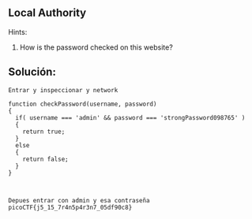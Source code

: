 
## Local Authority

Hints:
1. How is the password checked on this website?


## Solución:
```
Entrar y inspeccionar y network

function checkPassword(username, password)
{
  if( username === 'admin' && password === 'strongPassword098765' )
  {
    return true;
  }
  else
  {
    return false;
  }
}



Depues entrar con admin y esa contraseña
picoCTF{j5_15_7r4n5p4r3n7_05df90c8}
```